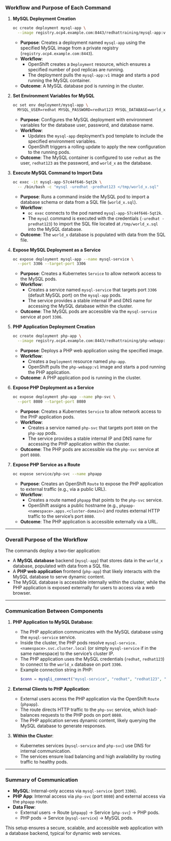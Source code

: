 

### Workflow and Purpose of Each Command

1. **MySQL Deployment Creation**
   ```bash
   oc create deployment mysql-app \
     --image registry.ocp4.example.com:8443/redhattraining/mysql-app:v1
   ```
   - **Purpose**: Creates a deployment named `mysql-app` using the specified MySQL image from a private registry (`registry.ocp4.example.com:8443`).
   - **Workflow**:
     - OpenShift creates a `Deployment` resource, which ensures a specified number of pod replicas are running.
     - The deployment pulls the `mysql-app:v1` image and starts a pod running the MySQL container.
   - **Outcome**: A MySQL database pod is running in the cluster.

2. **Set Environment Variables for MySQL**
   ```bash
   oc set env deployment/mysql-app \
     MYSQL_USER=redhat MYSQL_PASSWORD=redhat123 MYSQL_DATABASE=world_x
   ```
   - **Purpose**: Configures the MySQL deployment with environment variables for the database user, password, and database name.
   - **Workflow**:
     - Updates the `mysql-app` deployment’s pod template to include the specified environment variables.
     - OpenShift triggers a rolling update to apply the new configuration to the running pods.
   - **Outcome**: The MySQL container is configured to use `redhat` as the user, `redhat123` as the password, and `world_x` as the database.

3. **Execute MySQL Command to Import Data**
   ```bash
   oc exec -it mysql-app-57c44f646-5qt2k \
     -- /bin/bash -c "mysql -uredhat -predhat123 </tmp/world_x.sql"
   ```
   - **Purpose**: Runs a command inside the MySQL pod to import a database schema or data from a SQL file (`world_x.sql`).
   - **Workflow**:
     - `oc exec` connects to the pod named `mysql-app-57c44f646-5qt2k`.
     - The `mysql` command is executed with the credentials (`-uredhat -predhat123`) to import the SQL file located at `/tmp/world_x.sql` into the MySQL database.
   - **Outcome**: The `world_x` database is populated with data from the SQL file.

4. **Expose MySQL Deployment as a Service**
   ```bash
   oc expose deployment mysql-app --name mysql-service \
     --port 3306 --target-port 3306
   ```
   - **Purpose**: Creates a Kubernetes `Service` to allow network access to the MySQL pods.
   - **Workflow**:
     - Creates a service named `mysql-service` that targets port `3306` (default MySQL port) on the `mysql-app` pods.
     - The service provides a stable internal IP and DNS name for accessing the MySQL database within the cluster.
   - **Outcome**: The MySQL pods are accessible via the `mysql-service` service at port `3306`.

5. **PHP Application Deployment Creation**
   ```bash
   oc create deployment php-app \
     --image registry.ocp4.example.com:8443/redhattraining/php-webapp:v1
   ```
   - **Purpose**: Deploys a PHP web application using the specified image.
   - **Workflow**:
     - Creates a `Deployment` resource named `php-app`.
     - OpenShift pulls the `php-webapp:v1` image and starts a pod running the PHP application.
   - **Outcome**: A PHP application pod is running in the cluster.

6. **Expose PHP Deployment as a Service**
   ```bash
   oc expose deployment php-app --name php-svc \
     --port 8080 --target-port 8080
   ```
   - **Purpose**: Creates a Kubernetes `Service` to allow network access to the PHP application pods.
   - **Workflow**:
     - Creates a service named `php-svc` that targets port `8080` on the `php-app` pods.
     - The service provides a stable internal IP and DNS name for accessing the PHP application within the cluster.
   - **Outcome**: The PHP pods are accessible via the `php-svc` service at port `8080`.

7. **Expose PHP Service as a Route**
   ```bash
   oc expose service/php-svc --name phpapp
   ```
   - **Purpose**: Creates an OpenShift `Route` to expose the PHP application to external traffic (e.g., via a public URL).
   - **Workflow**:
     - Creates a route named `phpapp` that points to the `php-svc` service.
     - OpenShift assigns a public hostname (e.g., `phpapp-<namespace>.apps.<cluster-domain>`) and routes external HTTP traffic to the service’s port `8080`.
   - **Outcome**: The PHP application is accessible externally via a URL.

---

### Overall Purpose of the Workflow
The commands deploy a two-tier application:
- A **MySQL database** backend (`mysql-app`) that stores data in the `world_x` database, populated with data from a SQL file.
- A **PHP web application** frontend (`php-app`) that likely interacts with the MySQL database to serve dynamic content.
- The MySQL database is accessible internally within the cluster, while the PHP application is exposed externally for users to access via a web browser.

---

### Communication Between Components
1. **PHP Application to MySQL Database**:
   - The PHP application communicates with the MySQL database using the `mysql-service` service.
   - Inside the cluster, the PHP pods resolve `mysql-service.<namespace>.svc.cluster.local` (or simply `mysql-service` if in the same namespace) to the service’s cluster IP.
   - The PHP application uses the MySQL credentials (`redhat`, `redhat123`) to connect to the `world_x` database on port `3306`.
   - Example connection string in PHP:
     ```php
     $conn = mysqli_connect("mysql-service", "redhat", "redhat123", "world_x", 3306);
     ```

2. **External Clients to PHP Application**:
   - External users access the PHP application via the OpenShift `Route` (`phpapp`).
   - The route directs HTTP traffic to the `php-svc` service, which load-balances requests to the PHP pods on port `8080`.
   - The PHP application serves dynamic content, likely querying the MySQL database to generate responses.

3. **Within the Cluster**:
   - Kubernetes services (`mysql-service` and `php-svc`) use DNS for internal communication.
   - The services ensure load balancing and high availability by routing traffic to healthy pods.

---

### Summary of Communication
- **MySQL**: Internal-only access via `mysql-service` (port `3306`).
- **PHP App**: Internal access via `php-svc` (port `8080`) and external access via the `phpapp` route.
- **Data Flow**:
  - External users → Route (`phpapp`) → Service (`php-svc`) → PHP pods.
  - PHP pods → Service (`mysql-service`) → MySQL pods.

This setup ensures a secure, scalable, and accessible web application with a database backend, typical for dynamic web services.

